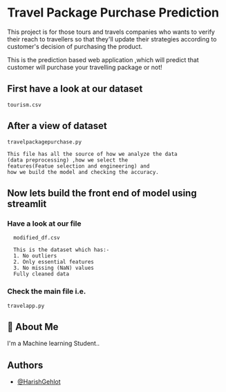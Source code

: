 
# Travel Package Purchase Prediction

This project is for those tours and travels companies who wants to verify their reach to travellers so that they'll update their strategies according to customer's decision of purchasing the product.


This is the prediction based web application ,which will predict that customer will purchase your travelling package or not!





## First have a look at our dataset
    tourism.csv

## After a view of dataset
    travelpackagepurchase.py

    This file has all the source of how we analyze the data 
    (data preprocessing) ,how we select the 
    features(Featue selection and engineering) and 
    how we build the model and checking the accuracy.


##  Now lets build the front end of model using streamlit
###   Have a look at our file 
      modified_df.csv 

      This is the dataset which has:-
      1. No outliers
      2. Only essential features
      3. No missing (NaN) values
      Fully cleaned data


### Check the main file i.e.
    travelapp.py


    


  
## 🚀 About Me
I'm a Machine learning Student..

  
## Authors

- [@HarishGehlot](https://www.github.com/HashGehlot03)

  
 
 

